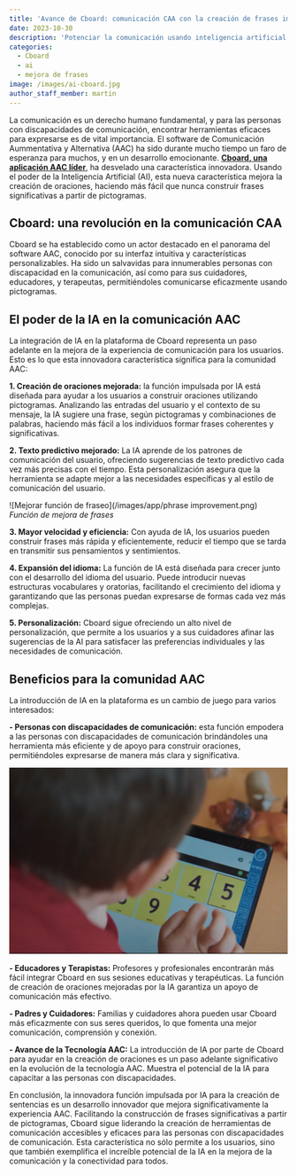 ```yaml
---
title: 'Avance de Cboard: comunicación CAA con la creación de frases impulsada por IA'
date: 2023-10-30
description: 'Potenciar la comunicación usando inteligencia artificial'
categories:
  - Cboard
  - ai
  - mejora de frases
image: /images/ai-cboard.jpg
author_staff_member: martin
---
```


La comunicación es un derecho humano fundamental, y para las personas con discapacidades de comunicación, encontrar herramientas eficaces para expresarse es de vital importancia. El software de Comunicación Aummentativa y Alternativa (AAC) ha sido durante mucho tiempo un faro de esperanza para muchos, y en un desarrollo emocionante. [**Cboard, una aplicación AAC líder**](https://www.cboard.io/), ha desvelado una característica innovadora. Usando el poder de la Inteligencia Artificial (AI), esta nueva característica mejora la creación de oraciones, haciendo más fácil que nunca construir frases significativas a partir de pictogramas.

## Cboard: una revolución en la comunicación CAA

Cboard se ha establecido como un actor destacado en el panorama del software AAC, conocido por su interfaz intuitiva y características personalizables. Ha sido un salvavidas para innumerables personas con discapacidad en la comunicación, así como para sus cuidadores, educadores, y terapeutas, permitiéndoles comunicarse eficazmente usando pictogramas.

## El poder de la IA en la comunicación AAC

La integración de IA en la plataforma de Cboard representa un paso adelante en la mejora de la experiencia de comunicación para los usuarios. Esto es lo que esta innovadora característica significa para la comunidad AAC:

**1. Creación de oraciones mejorada:** la función impulsada por IA está diseñada para ayudar a los usuarios a construir oraciones utilizando pictogramas. Analizando las entradas del usuario y el contexto de su mensaje, la IA sugiere una frase, según pictogramas y combinaciones de palabras, haciendo más fácil a los individuos formar frases coherentes y significativas.

**2. Texto predictivo mejorado:** La IA aprende de los patrones de comunicación del usuario, ofreciendo sugerencias de texto predictivo cada vez más precisas con el tiempo. Esta personalización asegura que la herramienta se adapte mejor a las necesidades específicas y al estilo de comunicación del usuario.

!\[Mejorar función de fraseo\](/images/app/phrase improvement.png) *Función de mejora de frases*

**3. Mayor velocidad y eficiencia:** Con ayuda de IA, los usuarios pueden construir frases más rápida y eficientemente, reducir el tiempo que se tarda en transmitir sus pensamientos y sentimientos.

**4. Expansión del idioma:** La función de IA está diseñada para crecer junto con el desarrollo del idioma del usuario. Puede introducir nuevas estructuras vocabulares y oratorias, facilitando el crecimiento del idioma y garantizando que las personas puedan expresarse de formas cada vez más complejas.

**5. Personalización:** Cboard sigue ofreciendo un alto nivel de personalización, que permite a los usuarios y a sus cuidadores afinar las sugerencias de la AI para satisfacer las preferencias individuales y las necesidades de comunicación.

## Beneficios para la comunidad AAC

La introducción de IA en la plataforma es un cambio de juego para varios interesados:

**- Personas con discapacidades de comunicación:** esta función empodera a las personas con discapacidades de comunicación brindándoles una herramienta más eficiente y de apoyo para construir oraciones, permitiéndoles expresarse de manera más clara y significativa.

![Niño usando Cboard](/images/kindergaten02.png)

**- Educadores y Terapistas:** Profesores y profesionales encontrarán más fácil integrar Cboard en sus sesiones educativas y terapéuticas. La función de creación de oraciones mejoradas por la IA garantiza un apoyo de comunicación más efectivo.

**- Padres y Cuidadores:** Familias y cuidadores ahora pueden usar Cboard más eficazmente con sus seres queridos, lo que fomenta una mejor comunicación, comprensión y conexión.

**- Avance de la Tecnología AAC:** La introducción de IA por parte de Cboard para ayudar en la creación de oraciones es un paso adelante significativo en la evolución de la tecnología AAC. Muestra el potencial de la IA para capacitar a las personas con discapacidades.

En conclusión, la innovadora función impulsada por IA para la creación de sentencias es un desarrollo innovador que mejora significativamente la experiencia AAC. Facilitando la construcción de frases significativas a partir de pictogramas, Cboard sigue liderando la creación de herramientas de comunicación accesibles y eficaces para las personas con discapacidades de comunicación. Esta característica no sólo permite a los usuarios, sino que también exemplifica el increíble potencial de la IA en la mejora de la comunicación y la conectividad para todos.